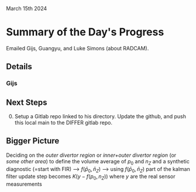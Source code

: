 March 15th 2024

# Summary of the Day's Progress
Emailed Gijs, Guangyu, and Luke Simons (about RADCAM).

## Details
### Gijs 

## Next Steps
0. Setup a Gitlab repo linked to his directory. Update the github, and push this local main to the DIFFER gitlab repo.

## Bigger Picture
Deciding on the *outer divertor region* or *inner+outer divertor region* (or *some other area*) to define the volume average of $p_0$ and $n_Z$ and a synthetic diagnostic (=start with FIR) --> $f(\bar{p}_0, \bar{n}_Z)$ --> using $f(\bar{p}_0, \bar{n}_Z)$ part of the kalman filter update step becomes $K(y - f(p_0, n_Z))$ where $y$ are the real sensor measurements 
